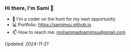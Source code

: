 ### Hi there, I'm Sami 👋

- 🎊 I'm a coder on the hunt for my next opportunity
- 💻 Portfolio: https://samimsu.github.io
- 📫 How to reach me: mohammadsamimsu@gmail.com

*Updated: 2024-11-21*
